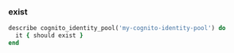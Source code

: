 ### exist

```ruby
describe cognito_identity_pool('my-cognito-identity-pool') do
  it { should exist }
end
```